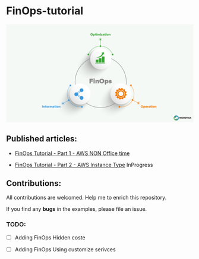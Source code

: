 # FinOps-tutorial

<p align="center">
 <img alt="FinOps Logo" src="image/finops.png">
</p>


## Published articles:

 - [FinOps Tutorial - Part 1 - AWS NON Office time](https://medium.com/@ahmadalibagheri2010/finops-part-1-non-office-time-c9ccce5dab8)

 - [FinOps Tutorial - Part 2 - AWS Instance Type]() InProgress


## Contributions:

All contributions are welcomed. Help me to enrich this repository.

If you find any **bugs** in the examples, please file an issue.

### TODO:

 - [ ] Adding FinOps Hidden coste
 - [ ] Adding FinOps Using customize serivces

